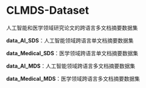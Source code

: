 # CLMDS-Dataset
人工智能和医学领域研究论文的跨语言多文档摘要数据集

**data_AI_SDS**：人工智能领域跨语言单文档摘要数据集

**data_Medical_SDS**：医学领域跨语言单文档摘要数据集

**data_AI_MDS**：人工智能领域跨语言多文档摘要数据集

**data_Medical_MDS**：医学领域跨语言多文档摘要数据集
